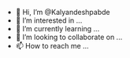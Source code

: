 - 👋 Hi, I’m @Kalyandeshpabde
- 👀 I’m interested in ...
- 🌱 I’m currently learning ...
- 💞️ I’m looking to collaborate on ...
- 📫 How to reach me ...

<!---
Kalyandeshpabde/Kalyandeshpabde is a ✨ special ✨ repository because its `README.md` (this file) appears on your GitHub profile.
You can click the Preview link to take a look at your changes.
--->

